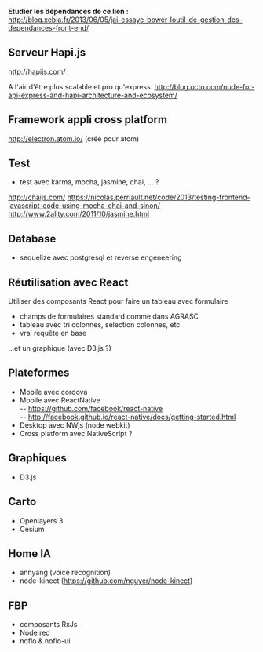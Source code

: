 


**Etudier les dépendances de ce lien :**  
http://blog.xebia.fr/2013/06/05/jai-essaye-bower-loutil-de-gestion-des-dependances-front-end/


## Serveur Hapi.js

http://hapijs.com/

A l'air d'être plus scalable et pro qu'express.
http://blog.octo.com/node-for-api-express-and-hapi-architecture-and-ecosystem/

## Framework appli cross platform

http://electron.atom.io/ (créé pour atom)

## Test

- test avec karma, mocha, jasmine, chai, ... ?

http://chaijs.com/
https://nicolas.perriault.net/code/2013/testing-frontend-javascript-code-using-mocha-chai-and-sinon/
http://www.2ality.com/2011/10/jasmine.html

## Database

- sequelize avec postgresql et reverse engeneering


## Réutilisation avec React

Utiliser des composants React pour faire un tableau avec formulaire 
- champs de formulaires standard comme dans AGRASC
- tableau avec tri colonnes, sélection colonnes, etc.
- vrai requête en base

...et un graphique
(avec D3.js ?)


## Plateformes

- Mobile avec cordova
- Mobile avec ReactNative  
-- https://github.com/facebook/react-native  
-- http://facebook.github.io/react-native/docs/getting-started.html  
- Desktop avec NWjs (node webkit)
- Cross platform avec NativeScript ?

## Graphiques

- D3.js


## Carto

- Openlayers 3
- Cesium

## Home IA

- annyang (voice recognition)
- node-kinect (https://github.com/nguyer/node-kinect)


## FBP 

- composants RxJs
- Node red
- noflo & noflo-ui
